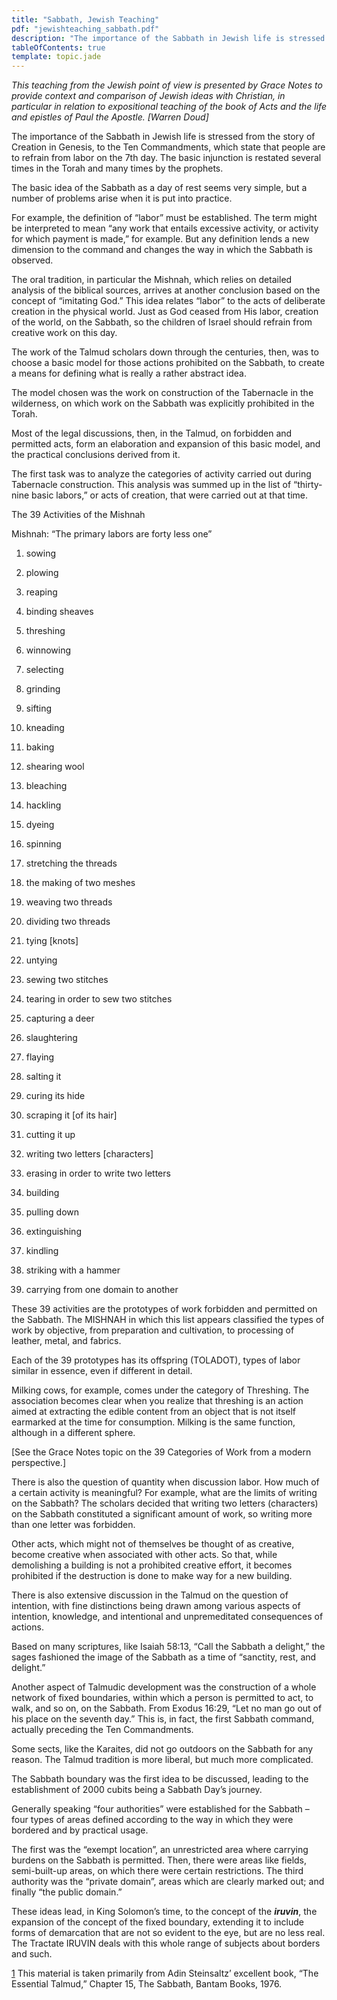 ```yaml
---
title: "Sabbath, Jewish Teaching"
pdf: "jewishteaching_sabbath.pdf"
description: "The importance of the Sabbath in Jewish life is stressed from the story of Creation in Genesis, to the Ten Commandments, which state that people are to refrain from labor on the 7th day."
tableOfContents: true
template: topic.jade
---
```


*This teaching from the Jewish point of view is presented by Grace Notes
to provide context and comparison of Jewish ideas with Christian, in
particular in relation to expositional teaching of the book of Acts and
the life and epistles of Paul the Apostle. [Warren Doud]*

The importance of the Sabbath in Jewish life is stressed from the story
of Creation in Genesis, to the Ten Commandments, which state that people
are to refrain from labor on the 7th day. The basic injunction is
restated several times in the Torah and many times by the prophets.

The basic idea of the Sabbath as a day of rest seems very simple, but a
number of problems arise when it is put into practice.

For example, the definition of “labor” must be established. The term
might be interpreted to mean “any work that entails excessive activity,
or activity for which payment is made,” for example. But any definition
lends a new dimension to the command and changes the way in which the
Sabbath is observed.

The oral tradition, in particular the Mishnah, which relies on detailed
analysis of the biblical sources, arrives at another conclusion based on
the concept of “imitating God.” This idea relates “labor” to the acts of
deliberate creation in the physical world. Just as God ceased from His
labor, creation of the world, on the Sabbath, so the children of Israel
should refrain from creative work on this day.

The work of the Talmud scholars down through the centuries, then, was to
choose a basic model for those actions prohibited on the Sabbath, to
create a means for defining what is really a rather abstract idea.

The model chosen was the work on construction of the Tabernacle in the
wilderness, on which work on the Sabbath was explicitly prohibited in
the Torah.

Most of the legal discussions, then, in the Talmud, on forbidden and
permitted acts, form an elaboration and expansion of this basic model,
and the practical conclusions derived from it.

The first task was to analyze the categories of activity carried out
during Tabernacle construction. This analysis was summed up in the list
of “thirty-nine basic labors,” or acts of creation, that were carried
out at that time.

The 39 Activities of the Mishnah

Mishnah: “The primary labors are forty less one”

1.  sowing

2.  plowing

3.  reaping

4.  binding sheaves

5.  threshing

6.  winnowing

7.  selecting

8.  grinding

9.  sifting

10. kneading

11. baking

12. shearing wool

13. bleaching

14. hackling

15. dyeing

16. spinning

17. stretching the threads

18. the making of two meshes

19. weaving two threads

20. dividing two threads

21. tying [knots]

22. untying

23. sewing two stitches

24. tearing in order to sew two stitches

25. capturing a deer

26. slaughtering

27. flaying

28. salting it

29. curing its hide

30. scraping it [of its hair]

31. cutting it up

32. writing two letters [characters]

33. erasing in order to write two letters

34. building

35. pulling down

36. extinguishing

37. kindling

38. striking with a hammer

39. carrying from one domain to another

These 39 activities are the prototypes of work forbidden and permitted
on the Sabbath. The MISHNAH in which this list appears classified the
types of work by objective, from preparation and cultivation, to
processing of leather, metal, and fabrics.

Each of the 39 prototypes has its offspring (TOLADOT), types of labor
similar in essence, even if different in detail.

Milking cows, for example, comes under the category of Threshing. The
association becomes clear when you realize that threshing is an action
aimed at extracting the edible content from an object that is not itself
earmarked at the time for consumption. Milking is the same function,
although in a different sphere.

[See the Grace Notes topic on the 39 Categories of Work from a modern
perspective.]

There is also the question of quantity when discussion labor. How much
of a certain activity is meaningful? For example, what are the limits of
writing on the Sabbath? The scholars decided that writing two letters
(characters) on the Sabbath constituted a significant amount of work, so
writing more than one letter was forbidden.

Other acts, which might not of themselves be thought of as creative,
become creative when associated with other acts. So that, while
demolishing a building is not a prohibited creative effort, it becomes
prohibited if the destruction is done to make way for a new building.

There is also extensive discussion in the Talmud on the question of
intention, with fine distinctions being drawn among various aspects of
intention, knowledge, and intentional and unpremeditated consequences of
actions.

Based on many scriptures, like Isaiah 58:13, “Call the Sabbath a
delight,” the sages fashioned the image of the Sabbath as a time of
“sanctity, rest, and delight.”

Another aspect of Talmudic development was the construction of a whole
network of fixed boundaries, within which a person is permitted to act,
to walk, and so on, on the Sabbath. From Exodus 16:29, “Let no man go
out of his place on the seventh day.” This is, in fact, the first
Sabbath command, actually preceding the Ten Commandments.

Some sects, like the Karaites, did not go outdoors on the Sabbath for
any reason. The Talmud tradition is more liberal, but much more
complicated.

The Sabbath boundary was the first idea to be discussed, leading to the
establishment of 2000 cubits being a Sabbath Day’s journey.

Generally speaking “four authorities” were established for the Sabbath –
four types of areas defined according to the way in which they were
bordered and by practical usage.

The first was the “exempt location”, an unrestricted area where carrying
burdens on the Sabbath is permitted. Then, there were areas like fields,
semi-built-up areas, on which there were certain restrictions. The third
authority was the “private domain”, areas which are clearly marked out;
and finally “the public domain.”

These ideas lead, in King Solomon’s time, to the concept of the
***iruvin***, the expansion of the concept of the fixed boundary,
extending it to include forms of demarcation that are not so evident to
the eye, but are no less real. The Tractate IRUVIN deals with this whole
range of subjects about borders and such.

[1](#sdfootnote1anc) This material is taken primarily from Adin
Steinsaltz’ excellent book, “The Essential Talmud,” Chapter 15, The
Sabbath, Bantam Books, 1976.

